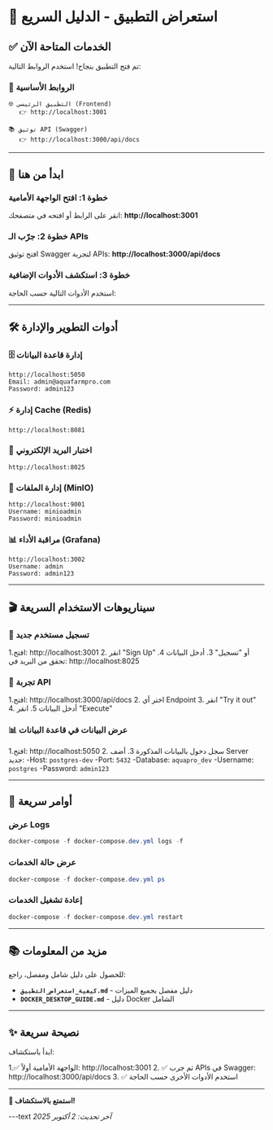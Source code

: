 # 🎯 استعراض التطبيق - الدليل السريع

## ✅ الخدمات المتاحة الآن

تم فتح التطبيق بنجاح! استخدم الروابط التالية:

### 🌟 الروابط الأساسية

```text
🌐 التطبيق الرئيسي (Frontend)
   👉 http://localhost:3001
   
📚 توثيق API (Swagger)
   👉 http://localhost:3000/api/docs
```

---

## 🚀 ابدأ من هنا

### خطوة 1: افتح الواجهة الأمامية

انقر على الرابط أو افتحه في متصفحك:
**http://localhost:3001**

### خطوة 2: جرّب الـ APIs

افتح توثيق Swagger لتجربة APIs:
**http://localhost:3000/api/docs**

### خطوة 3: استكشف الأدوات الإضافية

استخدم الأدوات التالية حسب الحاجة:

---

## 🛠️ أدوات التطوير والإدارة

### 🗄️ إدارة قاعدة البيانات

```text
http://localhost:5050
Email: admin@aquafarmpro.com
Password: admin123
```

### ⚡ إدارة Cache (Redis)

```text
http://localhost:8081
```

### 📧 اختبار البريد الإلكتروني

```text
http://localhost:8025
```

### 📁 إدارة الملفات (MinIO)

```text
http://localhost:9001
Username: minioadmin
Password: minioadmin
```

### 📊 مراقبة الأداء (Grafana)

```text
http://localhost:3002
Username: admin
Password: admin123
```

---

## 🎬 سيناريوهات الاستخدام السريعة

### 🔐 تسجيل مستخدم جديد

1.افتح: http://localhost:3001
2. انقر "Sign Up" أو "تسجيل"
3. أدخل البيانات
4. تحقق من البريد في: http://localhost:8025

### 🧪 تجربة API

1.افتح: http://localhost:3000/api/docs
2. اختر أي Endpoint
3. انقر "Try it out"
4. أدخل البيانات
5. انقر "Execute"

### 📊 عرض البيانات في قاعدة البيانات

1.افتح: http://localhost:5050
2. سجل دخول بالبيانات المذكورة
3. أضف Server جديد:
   -Host: `postgres-dev`
   -Port: `5432`
   -Database: `aquapro_dev`
   -Username: `postgres`
   -Password: `admin123`

---

## 🔧 أوامر سريعة

### عرض Logs

```powershell
docker-compose -f docker-compose.dev.yml logs -f
```

### عرض حالة الخدمات

```powershell
docker-compose -f docker-compose.dev.yml ps
```

### إعادة تشغيل الخدمات

```powershell
docker-compose -f docker-compose.dev.yml restart
```

---

## 📚 مزيد من المعلومات

للحصول على دليل شامل ومفصل، راجع:

- **`كيفية_استعراض_التطبيق.md`** - دليل مفصل بجميع الميزات
- **`DOCKER_DESKTOP_GUIDE.md`** - دليل Docker الشامل

---

## ✨ نصيحة سريعة

ابدأ باستكشاف:

1.✅ الواجهة الأمامية أولاً: http://localhost:3001
2. ✅ ثم جرب APIs في Swagger: http://localhost:3000/api/docs
3. ✅ استخدم الأدوات الأخرى حسب الحاجة

---

**🎊 استمتع بالاستكشاف!**

---text
*آخر تحديث: 2 أكتوبر 2025*
